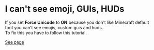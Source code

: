 # I can't see emoji, GUIs, HUDs

If you set **Force Unicode** to **ON** because you don't like Minecraft default font you can't see emojis, custom guis and huds.  
To fix this you have to follow this tutorial.  



[See page](../plugin-usage/adding-content/custom-fonts/thin-font-force-unicode.md)


